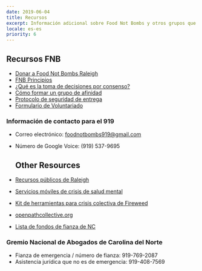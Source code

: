 ```yaml
---
date: 2019-06-04
title: Recursos
excerpt: Información adicional sobre Food Not Bombs y otros grupos que pueden resultar útiles.
locale: es-es
priority: 6
---
```

## Recursos FNB

* [Donar a Food Not Bombs Raleigh](https://opencollective.com/fnb_raleigh)
* [FNB Principios](http://foodnotbombs.net/principles.html)
* [¿Qué es la toma de decisiones por consenso?](https://www.seedsforchange.org.uk/consensus)
* [Cómo formar un grupo de afinidad](https://crimethinc.com/2017/02/06/how-to-form-an-affinity-group-the-essential-building-block-of-anarchist-organization)
* [Protocolo de seguridad de entrega](https://docs.google.com/document/d/1puc0k_5DdLKbvrWH3DjcZ3Ws1ttpEPZ4NxlWEkiKz3A/edit?usp=sharing)
* [Formulario de Voluntariado](https://docs.google.com/forms/d/1TUPZ59twW5fdEICkD4JJlhRbLS2bN_VBJUMXUnNEJCA/)

### Información de contacto para el 919

* Correo electrónico: foodnotbombs919@gmail.com
* Número de Google Voice: (919) 537-9695

  ## Other Resources


* [Recursos públicos de Raleigh](https://docs.google.com/document/d/13eQaF5LDTEb77cs_feG9UwvwsGc3JJat7dS1MMZGq8U/edit)
* [Servicios móviles de crisis de salud mental](https://wake.nc.networkofcare.org/mh/services/agency.aspx?pid=TherapeuticAlternativesRaleigh_1458_2_0)
* [Kit de herramientas para crisis colectiva de Fireweed](https://fireweedcollective.org/crisis-toolkit/)
* [openpathcollective.org](https://openpathcollective.org/)
* [Lista de fondos de fianza de NC](https://twitter.com/DeIvyion/status/1266921649024249856)

### Gremio Nacional de Abogados de Carolina del Norte

* Fianza de emergencia / número de fianza: 919-769-2087
* Asistencia jurídica que no es de emergencia: 919-408-7569